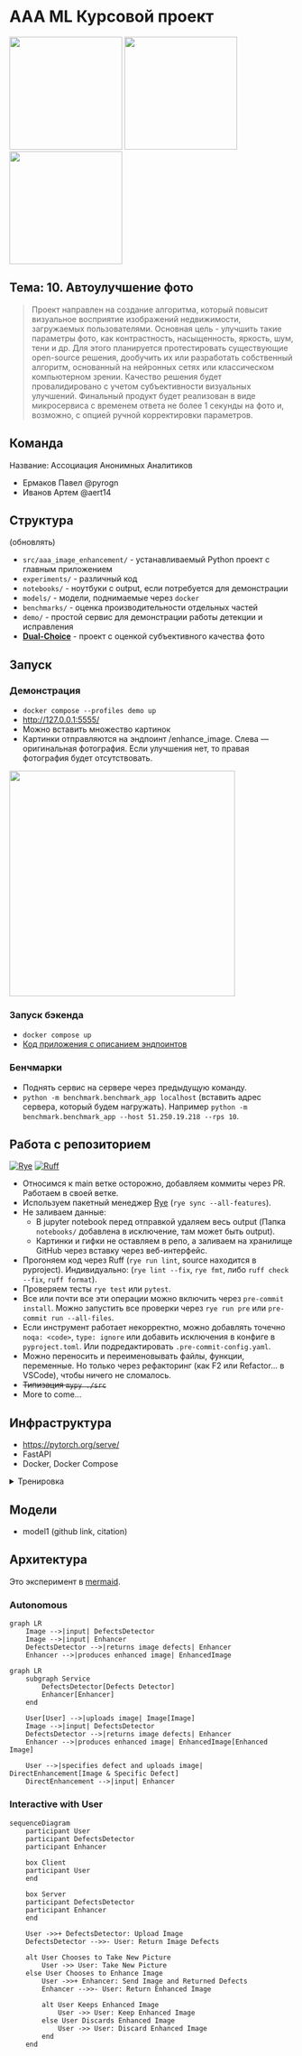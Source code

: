 # AAA ML Курсовой проект

<img src=https://github.com/pyrogn/aaa-image-enhancement/assets/60060559/95375b2f-fc93-4851-889e-40052e800f14 height=200>
<img src=https://github.com/pyrogn/aaa-image-enhancement/assets/60060559/938d7e83-e212-453e-998c-4a4d790b72be height=200>
<img src=https://github.com/pyrogn/aaa-image-enhancement/assets/60060559/13f9668f-43e7-4069-b3d9-6a9400410ec6 height=200>


## Тема: 10. Автоулучшение фото

> Проект направлен на создание алгоритма, который повысит визуальное восприятие изображений недвижимости, загружаемых пользователями. Основная цель - улучшить такие параметры фото, как контрастность, насыщенность, яркость, шум, тени и др. Для этого планируется протестировать существующие open-source решения, дообучить их или разработать собственный алгоритм, основанный на нейронных сетях или классическом компьютерном зрении. Качество решения будет провалидировано с учетом субъективности визуальных улучшений. Финальный продукт будет реализован в виде микросервиса с временем ответа не более 1 секунды на фото и, возможно, с опцией ручной корректировки параметров.

## Команда

Название: Ассоциация Анонимных Аналитиков

- Ермаков Павел @pyrogn
- Иванов Артем @aert14

## Структура

(обновлять)

- `src/aaa_image_enhancement/` - устанавливаемый Python проект с главным приложением
- `experiments/` - различный код
- `notebooks/` - ноутбуки с output, если потребуется для демонстрации
- `models/` - модели, поднимаемые через `docker`
- `benchmarks/` - оценка производительности отдельных частей
- `demo/` - простой сервис для демонстрации работы детекции и исправления
- **[Dual-Choice](https://github.com/pyrogn/aaa-dual-choice)** - проект с оценкой субъективного качества фото

## Запуск

### Демонстрация

- `docker compose --profiles demo up`
- http://127.0.0.1:5555/
- Можно вставить множество картинок
- Картинки отправляются на эндпоинт /enhance_image. Слева — оригинальная фотография. Если улучшения нет, то правая фотография будет отсутствовать.

<img src=https://github.com/pyrogn/aaa-image-enhancement/assets/60060559/13f9668f-43e7-4069-b3d9-6a9400410ec6 height=400>


### Запуск бэкенда

- `docker compose up`
- [Код приложения с описанием эндпоинтов](./src/aaa_image_enhancement/app.py)

### Бенчмарки

- Поднять сервис на сервере через предыдущую команду.
- `python -m benchmark.benchmark_app localhost` (вставить адрес сервера, который будем нагружать). Например `python -m benchmark.benchmark_app --host 51.250.19.218 --rps 10`.

## Работа с репозиторием
[![Rye](https://img.shields.io/endpoint?url=https://raw.githubusercontent.com/astral-sh/rye/main/artwork/badge.json)](https://rye-up.com) [![Ruff](https://img.shields.io/endpoint?url=https://raw.githubusercontent.com/astral-sh/ruff/main/assets/badge/v2.json)](https://github.com/astral-sh/ruff)

- Относимся к main ветке осторожно, добавляем коммиты через PR. Работаем в своей ветке.
- Используем пакетный менеджер [Rye](https://github.com/astral-sh/rye) (`rye sync --all-features`).
- Не заливаем данные:
  - В jupyter notebook перед отправкой удаляем весь output (Папка `notebooks/` добавлена в исключение, там может быть output).
  - Картинки и гифки не оставляем в репо, а заливаем на хранилище GitHub через вставку через веб-интерфейс.
- Прогоняем код через Ruff (`rye run lint`, source находится в pyproject). Индивидуально: (`rye lint --fix`, `rye fmt`, либо `ruff check --fix`, `ruff format`).
- Проверяем тесты `rye test` или `pytest`.
- Все или почти все эти операции можно включить через `pre-commit install`. Можно запустить все проверки через `rye run pre` или `pre-commit run --all-files`.
- Если инструмент работает некорректно, можно добавлять точечно `noqa: <code>`, `type: ignore` или добавить исключения в конфиге в `pyproject.toml`. Или подредактировать `.pre-commit-config.yaml`.
- Можно переносить и переименовывать файлы, функции, переменные. Но только через рефакторинг (как F2 или Refactor... в VSCode), чтобы ничего не сломалось.
- ~~Типизация `mypy ./src`~~
- More to come...

## Инфраструктура

- https://pytorch.org/serve/
- FastAPI
- Docker, Docker Compose


<details>
  <summary>Тренировка</summary>

```mermaid
flowchart TB
    subgraph docker1["Docker Container 1"]
        torchServe1[TorchServe]
        model1[PyTorch Model 1]
        torchServe1 --> model1
    end

    subgraph docker2["Docker Container 2"]
        torchServe2[TorchServe]
        model2[PyTorch Model 2]
        torchServe2 --> model2
    end

    subgraph docker3["Docker Container 3"]
        torchServe3[TorchServe]
        model3[PyTorch Model 3]
        torchServe3 --> model3
    end

    subgraph dockermain["Docker Container for Service"]
        mainModule[Main Module]
    end
        mainModule -->|Sends image| docker1
        mainModule -->|Sends image| docker2
        mainModule -->|Sends image| docker3

    docker1 -->|Returns new image| mainModule
    docker2 -->|Returns new image| mainModule
    docker3 -->|Returns new image| mainModule

    style mainModule fill:#f9f,stroke:#333,stroke-width:2px
    style docker1 fill:#bbf,stroke:#333,stroke-width:2px
    style docker2 fill:#bbf,stroke:#333,stroke-width:2px
    style docker3 fill:#bbf,stroke:#333,stroke-width:2px
```

</details>


## Модели

- model1 (github link, citation)

## Архитектура

Это эксперимент в [mermaid](https://mermaid.js.org/).

### Autonomous

```mermaid
graph LR
    Image -->|input| DefectsDetector
    Image -->|input| Enhancer
    DefectsDetector -->|returns image defects| Enhancer
    Enhancer -->|produces enhanced image| EnhancedImage
```

```mermaid
graph LR
    subgraph Service
        DefectsDetector[Defects Detector]
        Enhancer[Enhancer]
    end

    User[User] -->|uploads image| Image[Image]
    Image -->|input| DefectsDetector
    DefectsDetector -->|returns image defects| Enhancer
    Enhancer -->|produces enhanced image| EnhancedImage[Enhanced Image]

    User -->|specifies defect and uploads image| DirectEnhancement[Image & Specific Defect]
    DirectEnhancement -->|input| Enhancer
```

### Interactive with User

```mermaid
sequenceDiagram
    participant User
    participant DefectsDetector
    participant Enhancer

    box Client
    participant User
    end

    box Server
    participant DefectsDetector
    participant Enhancer
    end

    User ->>+ DefectsDetector: Upload Image
    DefectsDetector -->>- User: Return Image Defects

    alt User Chooses to Take New Picture
        User ->> User: Take New Picture
    else User Chooses to Enhance Image
        User ->>+ Enhancer: Send Image and Returned Defects
        Enhancer -->>- User: Return Enhanced Image

        alt User Keeps Enhanced Image
            User ->> User: Keep Enhanced Image
        else User Discards Enhanced Image
            User ->> User: Discard Enhanced Image
        end
    end
```
